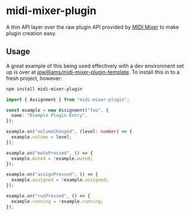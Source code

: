 # midi-mixer-plugin

A thin  API layer over the raw plugin API provided by [MIDI Mixer](https://www.midi-mixer.com) to make plugin creation easy.

## Usage

A great example of this being used effectively with a dev environment set up is over at [jpwilliams/midi-mixer-plugin-template](https://github.com/jpwilliams/midi-mixer-plugin-template). To install this in to a fresh project, however:

``` bash
npm install midi-mixer-plugin
```

```ts
import { Assignment } from "midi-mixer-plugin";

const example = new Assignment("foo", {
  name: "Example Plugin Entry",
});

example.on("volumeChanged", (level: number) => {
  example.volume = level;
});

example.on("mutePressed", () => {
  example.muted = !example.muted;
});

example.on("assignPressed", () => {
  example.assigned = !example.assigned;
});

example.on("runPressed", () => {
  example.running = !example.running;
});
```
